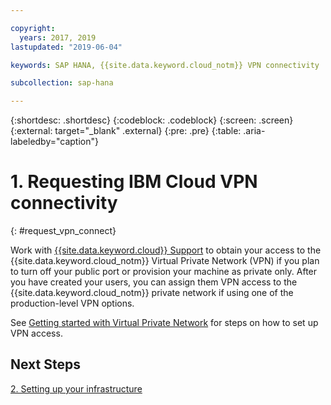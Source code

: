 ```yaml
---

copyright:
  years: 2017, 2019
lastupdated: "2019-06-04"

keywords: SAP HANA, {{site.data.keyword.cloud_notm}} VPN connectivity

subcollection: sap-hana

---
```


{:shortdesc: .shortdesc}
{:codeblock: .codeblock}
{:screen: .screen}
{:external: target="_blank" .external}
{:pre: .pre}
{:table: .aria-labeledby="caption"}

# 1. Requesting IBM Cloud VPN connectivity
{: #request_vpn_connect}

Work with [{{site.data.keyword.cloud}} Support](/docs/get-support?topic=get-support-getting-customer-support#getting-customer-support) to obtain your access to the {{site.data.keyword.cloud_notm}} Virtual Private Network (VPN) if you plan to turn off your public port or provision your machine as private only. After you have created your users, you can assign them VPN access to the {{site.data.keyword.cloud_notm}} private network if using one of the production-level VPN options.

See [Getting started with Virtual Private Network](/docs/infrastructure/iaas-vpn?topic=VPN-gettingstarted-with-virtual-private-networking#gettingstarted-with-virtual-private-networking) for steps on how to set up VPN access.

## Next Steps

  [2. Setting up your infrastructure](/docs/infrastructure/sap-hana?topic=sap-hana-set_up_infrastructure#set_up_infrastructure)
